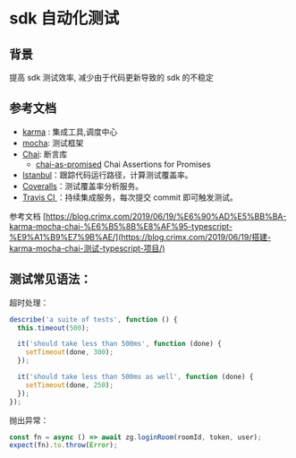 # sdk 自动化测试

## 背景

提高 sdk 测试效率, 减少由于代码更新导致的 sdk 的不稳定

## 参考文档

+ [karma](https://karma-runner.github.io/5.0/intro/configuration.html) : 集成工具,调度中心
+ [mocha](https://mochajs.cn/#assertions): 测试框架
+ [Chai](https://www.chaijs.com/): 断言库
  + [chai-as-promised](https://www.npmjs.com/package/chai-as-promised) Chai Assertions for Promises
+ [Istanbul](https://istanbul.js.org/)：跟踪代码运行路径，计算测试覆盖率。
+ [Coveralls](https://coveralls.io/)：测试覆盖率分析服务。
+ [Travis CI ](https://travis-ci.org/)：持续集成服务，每次提交 commit 即可触发测试。

参考文档 [https://blog.crimx.com/2019/06/19/%E6%90%AD%E5%BB%BA-karma-mocha-chai-%E6%B5%8B%E8%AF%95-typescript-%E9%A1%B9%E7%9B%AE/](https://blog.crimx.com/2019/06/19/搭建-karma-mocha-chai-测试-typescript-项目/)


## 测试常见语法：

超时处理：

```js
describe('a suite of tests', function () {
  this.timeout(500);

  it('should take less than 500ms', function (done) {
    setTimeout(done, 300);
  });

  it('should take less than 500ms as well', function (done) {
    setTimeout(done, 250);
  });
});
```

抛出异常：

```js
const fn = async () => await zg.loginRoom(roomId, token, user);
expect(fn).to.throw(Error);
```